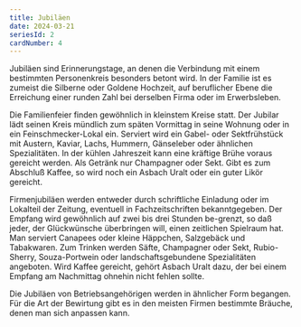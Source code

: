 ```yaml
---
title: Jubiläen
date: 2024-03-21
seriesId: 2
cardNumber: 4
---
```


Jubiläen sind Erinnerungstage, an denen die Verbindung mit einem bestimmten Personenkreis besonders betont wird. In der Familie ist es zumeist die Silberne oder Goldene Hochzeit, auf beruflicher Ebene die Erreichung einer runden Zahl bei derselben Firma oder im Erwerbsleben.

Die Familienfeier finden gewöhnlich in kleinstem Kreise statt. Der Jubilar lädt seinen Kreis mündlich zum späten Vormittag in seine Wohnung oder in ein Feinschmecker-Lokal ein. Serviert wird ein Gabel- oder Sektfrühstück mit Austern, Kaviar, Lachs, Hummern, Gänseleber oder ähnlichen Spezialitäten. In der kühlen Jahreszeit kann eine kräftige Brühe voraus gereicht werden. Als Getränk nur Champagner oder Sekt. Gibt es zum Abschluß Kaffee, so wird noch ein Asbach Uralt oder ein guter Likör gereicht.

Firmenjubiläen werden entweder durch schriftliche Einladung oder im Lokalteil der Zeitung, eventuell in Fachzeitschriften bekanntgegeben. Der Empfang wird gewöhnlich auf zwei bis drei Stunden be-grenzt, so daß jeder, der Glückwünsche überbringen will, einen zeitlichen Spielraum hat. Man serviert Canapees oder kleine Häppchen, Salzgebäck und Tabakwaren. Zum Trinken werden Säfte, Champagner oder Sekt, Rubio-Sherry, Souza-Portwein oder landschaftsgebundene Spezialitäten angeboten. Wird Kaffee gereicht, gehört Asbach Uralt dazu, der bei einem Empfang am Nachmittag ohnehin nicht fehlen sollte.

Die Jubiläen von Betriebsangehörigen werden in ähnlicher Form begangen. Für die Art der Bewirtung gibt es in den meisten Firmen bestimmte Bräuche, denen man sich anpassen kann.
